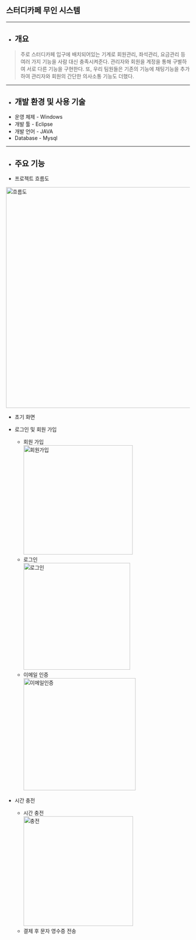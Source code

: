 ## 스터디카페 무인 시스템
-------------
* ## 개요
> 주로 스터디카페 입구에 배치되어있는 기계로 회원관리, 좌석관리, 요금관리 등 여러 가지 기능을 사람 대신 충족시켜준다. 관리자와 회원을 계정을 통해 구별하여 서로 다른 기능을 구현한다. 또, 우리 팀원들은 기존의 기능에 채팅기능을 추가하여 관리자와 회원의 간단한 의사소통 기능도 더했다.

-------------
* ## 개발 환경 및 사용 기술
* 운영 체제 - Windows
* 개발 툴 - Eclipse
* 개발 언어 - JAVA
* Database - Mysql

-------------
* ## 주요 기능
* 프로젝트 흐름도
<img width="604" alt="흐름도" src="https://user-images.githubusercontent.com/63954779/146668789-f47d7325-587a-47b2-9999-55e4511378ef.png">

* 초기 화면

* 로그인 및 회원 가입
  * 회원 가입<br>
   <img width="299" alt="회원가입" src="https://user-images.githubusercontent.com/63954779/146668924-a5029f98-3907-4630-88f5-217821b68e70.png"> <br>
  * 로그인<br>
   <img width="292" alt="로그인" src="https://user-images.githubusercontent.com/63954779/146668902-3451a83e-7a51-47cb-837e-f2973afc8ba7.png"><br>
  * 이메일 인증<br>
   <img width="307" alt="이메일인증" src="https://user-images.githubusercontent.com/63954779/146668914-aff4f9a0-f552-4250-b5b5-3fa7d0130af7.png"><br>
* 시간 충전 
  * 시간 충전<br>
   <img width="300" alt="충전" src="https://user-images.githubusercontent.com/63954779/146669018-e0b41bab-7c01-420c-81ad-d92313d5abfa.png"><br>
  * 결제 후 문자 영수증 전송
    
